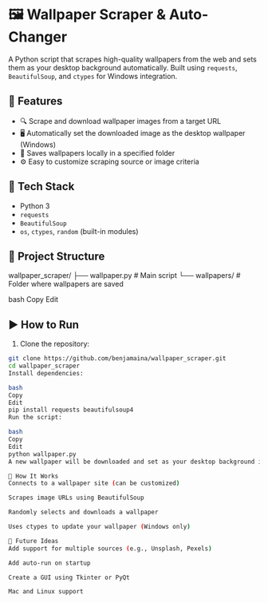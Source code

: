 # 🖼️ Wallpaper Scraper & Auto-Changer

A Python script that scrapes high-quality wallpapers from the web and sets them as your desktop background automatically. Built using `requests`, `BeautifulSoup`, and `ctypes` for Windows integration.

## 🌟 Features

- 🔍 Scrape and download wallpaper images from a target URL
- 🖥️ Automatically set the downloaded image as the desktop wallpaper (Windows)
- 📁 Saves wallpapers locally in a specified folder
- ⚙️ Easy to customize scraping source or image criteria

## 🧰 Tech Stack

- Python 3
- `requests`
- `BeautifulSoup`
- `os`, `ctypes`, `random` (built-in modules)

## 📁 Project Structure

wallpaper_scraper/
├── wallpaper.py # Main script
└── wallpapers/ # Folder where wallpapers are saved

bash
Copy
Edit

## ▶️ How to Run

1. Clone the repository:

```bash
git clone https://github.com/benjamaina/wallpaper_scraper.git
cd wallpaper_scraper
Install dependencies:

bash
Copy
Edit
pip install requests beautifulsoup4
Run the script:

bash
Copy
Edit
python wallpaper.py
A new wallpaper will be downloaded and set as your desktop background instantly! 🔄

🧪 How It Works
Connects to a wallpaper site (can be customized)

Scrapes image URLs using BeautifulSoup

Randomly selects and downloads a wallpaper

Uses ctypes to update your wallpaper (Windows only)

🚀 Future Ideas
Add support for multiple sources (e.g., Unsplash, Pexels)

Add auto-run on startup

Create a GUI using Tkinter or PyQt

Mac and Linux support
